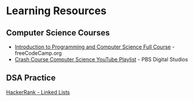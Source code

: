 # Learning Resources

## Computer Science Courses
* [Introduction to Programming and Computer Science Full Course](https://www.youtube.com/watch?v=zOjov-2OZ0E) - freeCodeCamp.org
* [Crash Course Computer Science YouTube Playlist](https://www.youtube.com/watch?v=tpIctyqH29Q&list=PL8dPuuaLjXtNlUrzyH5r6jN9ulIgZBpdo) - PBS Digital Studios

## DSA Practice
[HackerRank - Linked Lists ](https://github.com/jocelyn-boyd/code-buddies-dsa/tree/main/HackerRank/LinkedList)
